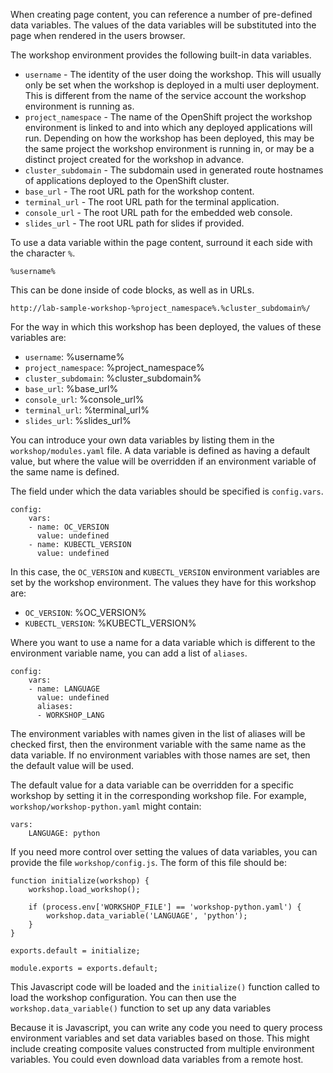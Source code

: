 When creating page content, you can reference a number of pre-defined data variables. The values of the data variables will be substituted into the page when rendered in the users browser.

The workshop environment provides the following built-in data variables.

* `username` - The identity of the user doing the workshop. This will usually only be set when the workshop is deployed in a multi user deployment. This is different from the name of the service account the workshop environment is running as.
* `project_namespace` - The name of the OpenShift project the workshop environment is linked to and into which any deployed applications will run. Depending on how the workshop has been deployed, this may be the same project the workshop environment is running in, or may be a distinct project created for the workshop in advance.
* `cluster_subdomain` - The subdomain used in generated route hostnames of applications deployed to the OpenShift cluster.
* `base_url` - The root URL path for the workshop content.
* `terminal_url` - The root URL path for the terminal application.
* `console_url` - The root URL path for the embedded web console.
* `slides_url` - The root URL path for slides if provided.

To use a data variable within the page content, surround it each side with the character `%`.

<pre><code>&percnt;username&percnt;</code></pre>

This can be done inside of code blocks, as well as in URLs.

<pre><code>http://lab-sample-workshop-&percnt;project_namespace&percnt;.&percnt;cluster_subdomain&percnt;/</code></pre>

For the way in which this workshop has been deployed, the values of these variables are:

* `username`: %username%
* `project_namespace`: %project_namespace%
* `cluster_subdomain`: %cluster_subdomain%
* `base_url`: %base_url%
* `console_url`: %console_url%
* `terminal_url`: %terminal_url%
* `slides_url`: %slides_url%

You can introduce your own data variables by listing them in the `workshop/modules.yaml` file. A data variable is defined as having a default value, but where the value will be overridden if an environment variable of the same name is defined.

The field under which the data variables should be specified is `config.vars`.

```
config:
    vars:
    - name: OC_VERSION
      value: undefined
    - name: KUBECTL_VERSION
      value: undefined
```

In this case, the `OC_VERSION` and `KUBECTL_VERSION` environment variables are set by the workshop environment. The values they have for this workshop are:

* `OC_VERSION`: %OC_VERSION%
* `KUBECTL_VERSION`: %KUBECTL_VERSION%

Where you want to use a name for a data variable which is different to the environment variable name, you can add a list of `aliases`.

```
config:
    vars:
    - name: LANGUAGE
      value: undefined
      aliases:
      - WORKSHOP_LANG
```

The environment variables with names given in the list of aliases will be checked first, then the environment variable with the same name as the data variable. If no environment variables with those names are set, then the default value will be used.

The default value for a data variable can be overridden for a specific workshop by setting it in the corresponding workshop file. For example, `workshop/workshop-python.yaml` might contain:

```
vars:
    LANGUAGE: python
```

If you need more control over setting the values of data variables, you can provide the file `workshop/config.js`. The form of this file should be:

```
function initialize(workshop) {
    workshop.load_workshop();

    if (process.env['WORKSHOP_FILE'] == 'workshop-python.yaml') {
        workshop.data_variable('LANGUAGE', 'python');
    }
}

exports.default = initialize;

module.exports = exports.default;
```

This Javascript code will be loaded and the `initialize()` function called to load the workshop configuration. You can then use the `workshop.data_variable()` function to set up any data variables

Because it is Javascript, you can write any code you need to query process environment variables and set data variables based on those. This might include creating composite values constructed from multiple environment variables. You could even download data variables from a remote host.
